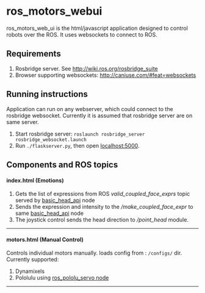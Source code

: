 ros_motors_webui
=======

ros_motors_web_ui is the html/javascript application designed to control robots over the ROS. It uses websockets to connect to ROS.

Requirements
------------

 1. Rosbridge server. See http://wiki.ros.org/rosbridge_suite
 2. Browser supporting websockets: http://caniuse.com/#feat=websockets

Running instructions
-------------

Application can run on any webserver, which could connect to the rosbridge websocket. Currently it is assumed that rosbridge server are on same server.

 1. Start rosbridge server: `roslaunch rosbridge_server rosbridge_websocket.launch`
 2. Run `./flaskserver.py`, then open [localhost:5000](http://localhost:5000).

Components and ROS topics
----------
#### index.html (Emotions)
 1. Gets the list of expressions from ROS *valid_coupled_face_exprs*  topic served by [basic_head_api](https://github.com/hansonrobotics/basic_head_api) node
 2. Sends the expression and intensity to the */make_coupled_face_expr* to same [basic_head_api](https://github.com/hansonrobotics/basic_head_api) node
 3. The joystick control sends the head direction to */point_head* module.
 
 ----------

#### motors.html (Manual Control)
Controls individual motors manually. loads config from : `/configs/` dir.
Currently supported:

 1. Dynamixels
 2. Pololulu using [ros_pololu_servo node](https://github.com/hansonrobotics/ros_pololu_servo)

----------
